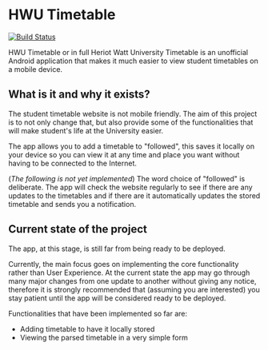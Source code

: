 # HWU Timetable
[![Build Status](https://travis-ci.com/AdamTMalek/HWUTimetable.svg?branch=master)](https://travis-ci.com/AdamTMalek/HWUTimetable)

HWU Timetable or in full Heriot Watt University Timetable is an unofficial Android application that makes it much easier to 
view student timetables on a mobile device.

## What is it and why it exists?
The student timetable website is not mobile friendly. The aim of this project is to not only change that, 
but also provide some of the functionalities that will make student's life at the University easier.

The app allows you to add a timetable to "followed", this saves it locally on your device so you can view it
at any time and place you want without having to be connected to the Internet. 

(*The following is not yet implemented*) The word choice of "followed" is deliberate. The app will check the 
website regularly to see if there are any updates to the timetables and if there are it automatically updates the stored
timetable and sends you a notification.
## Current state of the project
The app, at this stage, is still far from being ready to be deployed.

Currently, the main focus goes on implementing the core functionality rather than User Experience. At the current state
the app may go through many major changes from one update to another without giving any notice, therefore it is strongly
recommended that (assuming you are interested) you stay patient until the app will be considered ready to be deployed.

Functionalities that have been implemented so far are:
- Adding timetable to have it locally stored
- Viewing the parsed timetable in a very simple form
